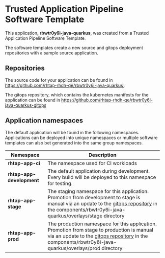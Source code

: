 # Trusted Application Pipeline Software Template

This application, **rbwtr0y6i-java-quarkus**, was created from a Trusted Application Pipeline Software Template.

The software templates create a new source and gitops deployment repositories with a sample source application. 

## Repositories

The source code for your application can be found in [https://github.com/rhtap-rhdh-qe/rbwtr0y6i-java-quarkus ](https://github.com/rhtap-rhdh-qe/rbwtr0y6i-java-quarkus ).
 
The gitops repository, which contains the kubernetes manifests for the application can be found in 
[https://github.com/rhtap-rhdh-qe/rbwtr0y6i-java-quarkus-gitops ](https://github.com/rhtap-rhdh-qe/rbwtr0y6i-java-quarkus-gitops ) 

## Application namespaces 

The default application will be found in the following namespaces. Applications can be deployed into unique namespaces or multiple software templates can also bet generated into the same group namespaces.  

|  Namespace   |  Description   |  
| -------- | -------- |
| **rhtap-app-ci** | The namespace used for CI workloads |
| **rhtap-app-development** | The default application during development. Every build will be deployed to this namespace for testing. |
| **rhtap-app-stage** | The staging namespace for this application. Promotion from development to stage is manual via an update to the [gitops repository](https://github.com/rhtap-rhdh-qe/rbwtr0y6i-java-quarkus-gitops ) in the components/rbwtr0y6i-java-quarkus/overlays/stage directory |
| **rhtap-app-prod** | The production namespace for this application. Promotion from stage to production is manual via an update to the [gitops repository](https://github.com/rhtap-rhdh-qe/rbwtr0y6i-java-quarkus-gitops ) in the components/rbwtr0y6i-java-quarkus/overlays/prod directory |